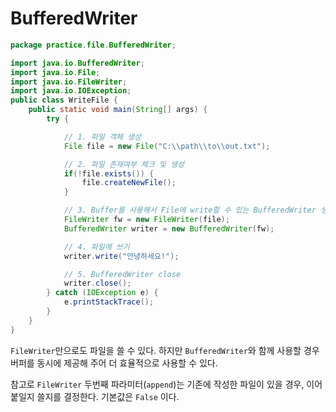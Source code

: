 # BufferedWriter

```JAVA
package practice.file.BufferedWriter;

import java.io.BufferedWriter;
import java.io.File;
import java.io.FileWriter;
import java.io.IOException;
public class WriteFile {
    public static void main(String[] args) {
        try {

            // 1. 파일 객체 생성
            File file = new File("C:\\path\\to\\out.txt");

            // 2. 파일 존재여부 체크 및 생성
            if(!file.exists()) {
                file.createNewFile();
            }

            // 3. Buffer를 사용해서 File에 write할 수 있는 BufferedWriter 생성
            FileWriter fw = new FileWriter(file);
            BufferedWriter writer = new BufferedWriter(fw);

            // 4. 파일에 쓰기
            writer.write("안녕하세요!");

            // 5. BufferedWriter close
            writer.close();
        } catch (IOException e) {
            e.printStackTrace();
        }
    }
}
```

`FileWriter`만으로도 파일을 쓸 수 있다. 하지만 `BufferedWriter`와 함께 사용할 경우 버퍼를 동시에 제공해 주어 더 효율적으로 사용할 수 있다.

참고로 `FileWriter` 두번째 파라미터(`append`)는 기존에 작성한 파일이 있을 경우, 이어 붙일지 쓸지를 결정한다. 기본값은 `False` 이다.
